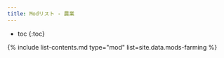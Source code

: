 ```yaml
---
title: Modリスト - 農業
---
```


- toc
{:toc}

{% include list-contents.md type="mod" list=site.data.mods-farming %}
